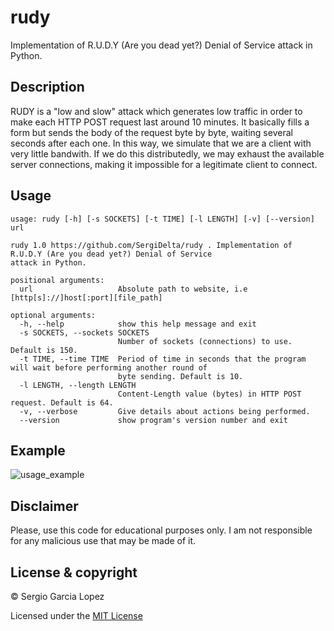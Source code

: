 # rudy
Implementation of R.U.D.Y (Are you dead yet?) Denial of Service attack in Python.
## Description
RUDY is a "low and slow" attack which generates low traffic in order to make each HTTP POST request last around 10 minutes. It basically fills a form but sends the body of the request byte by byte, waiting several seconds after each one. In this way, we simulate that we are a client with very little bandwith. If we do this distributedly, we may exhaust the available server connections, making it impossible for a legitimate client to connect.
## Usage
```
usage: rudy [-h] [-s SOCKETS] [-t TIME] [-l LENGTH] [-v] [--version] url

rudy 1.0 https://github.com/SergiDelta/rudy . Implementation of R.U.D.Y (Are you dead yet?) Denial of Service
attack in Python.

positional arguments:
  url                   Absolute path to website, i.e [http[s]://]host[:port][file_path]

optional arguments:
  -h, --help            show this help message and exit
  -s SOCKETS, --sockets SOCKETS
                        Number of sockets (connections) to use. Default is 150.
  -t TIME, --time TIME  Period of time in seconds that the program will wait before performing another round of
                        byte sending. Default is 10.
  -l LENGTH, --length LENGTH
                        Content-Length value (bytes) in HTTP POST request. Default is 64.
  -v, --verbose         Give details about actions being performed.
  --version             show program's version number and exit
```
## Example
![usage_example](https://user-images.githubusercontent.com/63166659/131248667-88827dd6-eb02-4322-a329-a4f8f1a0ec01.png)
## Disclaimer
Please, use this code for educational purposes only. I am not responsible for any malicious use that may be made of it.
## License & copyright
© Sergio Garcia Lopez

Licensed under the [MIT License](LICENSE)
